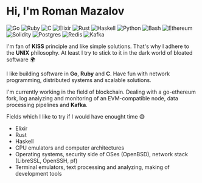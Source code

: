 # Hi, I'm Roman Mazalov

![Go](https://img.shields.io/static/v1?label=%20&message=Go&color=%23007d9c&logo=Go&logoColor=white&style=flat-square)
![Ruby](https://img.shields.io/static/v1?label=%20&message=Ruby&color=%23CC342D&logo=Ruby&logoColor=white&style=flat-square)
![C](https://img.shields.io/static/v1?label=%20&message=C%2FC%2B%2B&color=%2300599C&logo=C%2B%2B&logoColor=white&style=flat-square)
![Elixir](https://img.shields.io/static/v1?label=&message=Elixir&color=%234e2a8e&logo=Elixir&style=flat-square)
![Rust](https://img.shields.io/static/v1?label=&message=Rust&color=%23000000&logo=Rust&style=flat-square)
![Haskell](https://img.shields.io/static/v1?label=&message=Haskell&color=%23545086&logo=Haskell&style=flat-square)
![Python](https://img.shields.io/static/v1?label=&message=Python&color=%230645ad&logo=Python&logoColor=white&style=flat-square)
![Bash](https://img.shields.io/static/v1?label=&message=Bash&color=%23e8edec&logo=GNUBash&logoColor=black&style=flat-square)
![Ethereum](https://img.shields.io/static/v1?label=&message=Ethereum&color=%23e7edfa&logo=Ethereum&logoColor=%23282828&style=flat-square)
![Solidity](https://img.shields.io/static/v1?label=&message=Solidity&color=%23e5e5e5&logo=Solidity&logoColor=%23323232&style=flat-square)
![Postgres](https://img.shields.io/static/v1?label=&message=PostgreSQL&color=%23316192&logo=Postgresql&logoColor=white&style=flat-square)
![Redis](https://img.shields.io/static/v1?label=&message=Redis&color=%23dc382c&logo=Redis&logoColor=white&style=flat-square)
![Kafka](https://img.shields.io/static/v1?label=&message=Kafka&color=%23407171&logo=ApacheKafka&logoColor=white&style=flat-square)

I'm fan of **KISS** principle and like simple solutions. That's why I adhere to the **UNIX** philosophy. At least I try to stick to it in the dark world of bloated software :earth_africa:

I like building software in **Go**, **Ruby** and **C**. Have fun with network programming, distributed systems and scalable solutions.

I'm currently working in the field of blockchain. Dealing with a go-ethereum fork, log analyzing and monitoring of an EVM-compatible node, data processing pipelines and **Kafka**.

Fields which I like to try if I would have enought time :sweat_smile:

* Elixir
* Rust
* Haskell
* CPU emulators and computer architectures
* Operating systems, security side of OSes (OpenBSD), network stack (LibreSSL, OpenSSH, pf)
* Terminal emulators, text processing and analyzing, making of development tools
